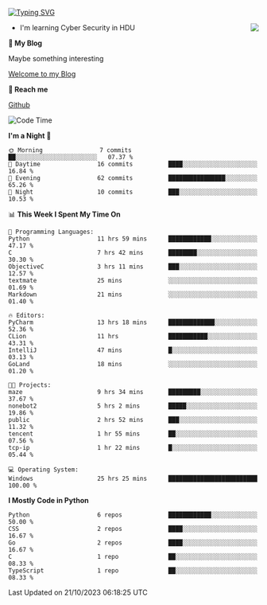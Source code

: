 [![Typing SVG](https://readme-typing-svg.herokuapp.com?font=Fira+Code&pause=1000&random=false&width=450&height=60&lines=Hello+%F0%9F%91%8B%F0%9F%8F%BB;I'm+JBNRZ)](https://git.io/typing-svg)

<a href="#">
  <img align="right" src="https://github-readme-stats.vercel.app/api?username=JBNRZ&show_icons=true&bg_color=15,f2f7fd,E0EAFC" />
</a>

- I'm learning Cyber Security in HDU

 **🌱 My Blog**

Maybe something interesting

[Welcome to my Blog](https://jbnrz.com.cn/)

 **💬 Reach me** 

[Github](https://github.com/JBNRZ)


<!--START_SECTION:waka-->
![Code Time](http://img.shields.io/badge/Code%20Time-35%20hrs%209%20mins-blue)

**I'm a Night 🦉** 

```text
🌞 Morning                7 commits           ██░░░░░░░░░░░░░░░░░░░░░░░   07.37 % 
🌆 Daytime                16 commits          ████░░░░░░░░░░░░░░░░░░░░░   16.84 % 
🌃 Evening                62 commits          ████████████████░░░░░░░░░   65.26 % 
🌙 Night                  10 commits          ███░░░░░░░░░░░░░░░░░░░░░░   10.53 % 
```


📊 **This Week I Spent My Time On** 

```text
💬 Programming Languages: 
Python                   11 hrs 59 mins      ████████████░░░░░░░░░░░░░   47.17 % 
C                        7 hrs 42 mins       ████████░░░░░░░░░░░░░░░░░   30.30 % 
ObjectiveC               3 hrs 11 mins       ███░░░░░░░░░░░░░░░░░░░░░░   12.57 % 
textmate                 25 mins             ░░░░░░░░░░░░░░░░░░░░░░░░░   01.69 % 
Markdown                 21 mins             ░░░░░░░░░░░░░░░░░░░░░░░░░   01.40 % 

🔥 Editors: 
PyCharm                  13 hrs 18 mins      █████████████░░░░░░░░░░░░   52.36 % 
CLion                    11 hrs              ███████████░░░░░░░░░░░░░░   43.31 % 
IntelliJ                 47 mins             █░░░░░░░░░░░░░░░░░░░░░░░░   03.13 % 
GoLand                   18 mins             ░░░░░░░░░░░░░░░░░░░░░░░░░   01.20 % 

🐱‍💻 Projects: 
maze                     9 hrs 34 mins       █████████░░░░░░░░░░░░░░░░   37.67 % 
nonebot2                 5 hrs 2 mins        █████░░░░░░░░░░░░░░░░░░░░   19.86 % 
public                   2 hrs 52 mins       ███░░░░░░░░░░░░░░░░░░░░░░   11.32 % 
tencent                  1 hr 55 mins        ██░░░░░░░░░░░░░░░░░░░░░░░   07.56 % 
tcp-ip                   1 hr 22 mins        █░░░░░░░░░░░░░░░░░░░░░░░░   05.44 % 

💻 Operating System: 
Windows                  25 hrs 25 mins      █████████████████████████   100.00 % 
```

**I Mostly Code in Python** 

```text
Python                   6 repos             ████████████░░░░░░░░░░░░░   50.00 % 
CSS                      2 repos             ████░░░░░░░░░░░░░░░░░░░░░   16.67 % 
Go                       2 repos             ████░░░░░░░░░░░░░░░░░░░░░   16.67 % 
C                        1 repo              ██░░░░░░░░░░░░░░░░░░░░░░░   08.33 % 
TypeScript               1 repo              ██░░░░░░░░░░░░░░░░░░░░░░░   08.33 % 
```




 Last Updated on 21/10/2023 06:18:25 UTC
<!--END_SECTION:waka-->
